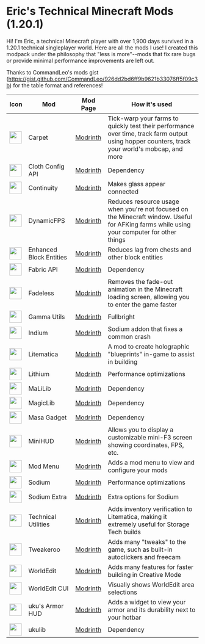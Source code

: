 # Eric's Technical Minecraft Mods (1.20.1)

Hi! I'm Eric, a technical Minecraft player with over 1,900 days survived in a 1.20.1 technical singleplayer world. Here are all the mods I use! I created this modpack under the philosophy that "less is more"--mods that fix rare bugs or provide minimal performance improvements are left out.

Thanks to CommandLeo's mods gist (https://gist.github.com/CommandLeo/926dd2bd6ff9b9621b33076ff5f09c3b) for the table format and references!


|Icon|Mod|Mod Page|How it's used
|---|---|---|---
|<img src='https://cdn.modrinth.com/data/TQTTVgYE/3ad650635d067b6bfa09403cf5e70e0947a05c07_96.webp' height=32 width=32>|Carpet|[Modrinth](https://modrinth.com/mod/carpet)|Tick-warp your farms to quickly test their performance over time, track farm output using hopper counters, track your world's mobcap, and more
|<img src='https://cdn.modrinth.com/data/9s6osm5g/ed8a2316cbb6f4fc5f510e8e13a59a85cbbbff4d_96.webp' height=32 width=32>|Cloth Config API|[Modrinth](https://modrinth.com/mod/cloth-config)|Dependency
|<img src='https://cdn.modrinth.com/data/1IjD5062/icon.png' height=32 width=32>|Continuity|[Modrinth](https://modrinth.com/mod/continuity)|Makes glass appear connected
|<img src='https://cdn.modrinth.com/data/LQ3K71Q1/5056368d0d87c1a9f3efead0cb48ab39a4ea87bf_96.webp' height=32 width=32>|DynamicFPS|[Modrinth](https://modrinth.com/mod/dynamic-fps)|Reduces resource usage when you're not focused on the Minecraft window. Useful for AFKing farms while using your computer for other things
|<img src='https://cdn.modrinth.com/data/OVuFYfre/7313d540ef9514d8680acd5b3feb6a5a079f20fe_96.webp' height=32 width=32>|Enhanced Block Entities|[Modrinth](https://modrinth.com/mod/ebe)|Reduces lag from chests and other block entities
|<img src='https://cdn.modrinth.com/data/P7dR8mSH/icon.png' height=32 width=32>|Fabric API|[Modrinth](https://modrinth.com/mod/fabric-api)|Dependency
|<img src='https://cdn.modrinth.com/data/ncKjyGm3/77ee9d7d642cdc6cea00795c42e7b231d50716d9_96.webp' height=32 width=32>|Fadeless|[Modrinth](https://modrinth.com/mod/fadeless)|Removes the fade-out animation in the Minecraft loading screen, allowing you to enter the game faster
|<img src='https://cdn.modrinth.com/data/wdLuzzEP/b6014c210bbedacf610f7d2dba55149dae9677c8.png' height=32 width=32>|Gamma Utils|[Modrinth](https://modrinth.com/mod/gamma-utils)|Fullbright
|<img src='https://cdn.modrinth.com/data/Orvt0mRa/13f4ab01fac350702ba20871c9f964064073a5e2_96.webp' height=32 width=32>|Indium|[Modrinth](https://modrinth.com/mod/indium)|Sodium addon that fixes a common crash
|<img src='https://cdn.modrinth.com/data/bEpr0Arc/25b5529d7a3b030ac136a6ce879d8ed2a1aa4a8d.png' height=32 width=32>|Litematica|[Modrinth](https://modrinth.com/mod/litematica)|A mod to create holographic "blueprints" in-game to assist in building
|<img src='https://cdn.modrinth.com/data/gvQqBUqZ/bcc8686c13af0143adf4285d741256af824f70b7_96.webp' height=32 width=32>|Lithium|[Modrinth](https://modrinth.com/mod/lithium)|Performance optimizations
|<img src='https://cdn.modrinth.com/data/GcWjdA9I/a530ae55df5e0c405f5cf1b3e4fd6163a398bdc3.png' height=32 width=32>|MaLiLib|[Modrinth](https://modrinth.com/mod/malilib)|Dependency
|<img src='https://cdn.modrinth.com/data/mv1zH6ln/cbafb0fb9d0bc54c243151866eed9d28230f3152_96.webp' height=32 width=32>|MagicLib|[Modrinth](https://modrinth.com/mod/magiclib)|Dependency
|<img src='https://cdn.modrinth.com/data/SFO4Ca80/9db05c04dafa0b5553201231e18f73d476d194f6_96.webp' height=32 width=32>|Masa Gadget|[Modrinth](https://modrinth.com/mod/masa-gadget)|Dependency
|<img src='https://cdn.modrinth.com/data/UMxybHE8/4adf057a251f694983af139a06839e33bcd7a419.png' height=32 width=32>|MiniHUD|[Modrinth](https://modrinth.com/mod/minihud)|Allows you to display a customizable mini-F3 screen showing coordinates, FPS, etc.
|<img src='https://cdn.modrinth.com/data/mOgUt4GM/1b6bcdef5a3d92572f517122650716be7ec6458b.webp' height=32 width=32>|Mod Menu|[Modrinth](https://modrinth.com/mod/modmenu)|Adds a mod menu to view and configure your mods
|<img src='https://cdn.modrinth.com/data/AANobbMI/295862f4724dc3f78df3447ad6072b2dcd3ef0c9_96.webp' height=32 width=32>|Sodium|[Modrinth](https://modrinth.com/mod/sodium)|Performance optimizations
|<img src='https://cdn.modrinth.com/data/PtjYWJkn/0df4fb22a11e1dcb5e83cb0aadd275b571aca7a9_96.webp' height=32 width=32>|Sodium Extra|[Modrinth](https://modrinth.com/mod/sodium-extra)|Extra options for Sodium
|<img src='https://cdn.modrinth.com/data/hNoAJSm7/285fc69f9208b8fd73340730497bc3f92ae542bd_96.webp' height=32 width=32>|Technical Utilities|[Modrinth](https://modrinth.com/mod/techutils)|Adds inventory verification to Litematica, making it extremely useful for Storage Tech builds
|<img src='https://cdn.modrinth.com/data/t5wuYk45/35af76cfb1d3074c5e8575d5f7385bb6c083c9d6.png' height=32 width=32>|Tweakeroo|[Modrinth](https://modrinth.com/mod/tweakeroo)|Adds many "tweaks" to the game, such as built-in autoclickers and freecam
|<img src='https://cdn.modrinth.com/data/1u6JkXh5/30698991048ced77e60c4e8284007d3782f2e6a3_96.webp' height=32 width=32>|WorldEdit|[Modrinth](https://modrinth.com/mod/worldedit)|Adds many features for faster building in Creative Mode
|<img src='https://cdn.modrinth.com/data/NSLJJooQ/ed6eaf24fa5a8d1ed4431f57c27fe5cde9f348f2_96.webp' height=32 width=32>|WorldEdit CUI|[Modrinth](https://modrinth.com/mod/worldedit-cui)|Visually shows WorldEdit area selections
|<img src='https://cdn.modrinth.com/data/wF189hn9/a790ea8edc940ba6fd6bb92f298a19e438904e4a.png' height=32 width=32>|uku's Armor HUD|[Modrinth](https://modrinth.com/mod/ukus-armor-hud)|Adds a widget to view your armor and its durability next to your hotbar
|<img src='https://cdn.modrinth.com/data/Y8uFrUil/3306adc6d3ba21b11bb14f06f00c21cd5f47e506.webp' height=32 width=32>|ukulib|[Modrinth](https://modrinth.com/mod/ukulib)|Dependency
